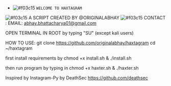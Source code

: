 - ![#f03c15](https://placehold.it/15/f03c15/000000?text=+) `WELCOME TO HAXTAGRAM`

 ![#f03c15](https://placehold.it/15/f03c15/000000?text=+) A SCRIPT CREATED BY @ORIGINALABHAY
 ![#f03c15](https://placehold.it/15/f03c15/000000?text=+) CONTACT : EMAIL: abhay.bhattacharya01@gmail.com


OPEN TERMINAL IN ROOT by typing "SU" (except kali users)


HOW TO USE:
git clone https://github.com/originalabhay/haxtagram
cd ~/haxtagram

first install requirements by 
chmod +x install.sh
       & ./install.sh

	   
then run program by typing in 
chmod +x haxter.sh
       & ./haxter.sh

Inspired by Instagram-Py by DeathSec https://github.com/deathsec
